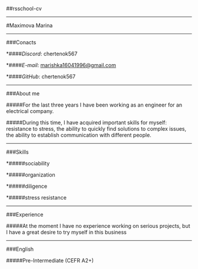 ##rsschool-cv
********

#Maximova Marina
********

###Conacts


*####_Discord_: chertenok567


*####_E-mail_: marishka16041996@gmail.com


*####_GitHub_: chertenok567


********

###About me


#####For the last three years I have been working as an engineer for an electrical company.


#####During this time, I have acquired important skills for myself: resistance to stress, the ability to quickly find solutions to complex issues, the ability to establish communication with different people.
********

###Skills


*#####sociability


*#####organization


*#####diligence


*#####stress resistance


*********

###Experience


#####At the moment I have no experience working on serious projects, but I have a great desire to try myself in this business


*********

###English


#####Pre-Intermediate (CEFR A2+)